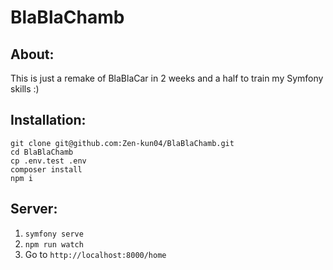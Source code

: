 # **BlaBlaChamb**
## About:
This is just a remake of BlaBlaCar in 2 weeks and a half to train my Symfony skills :)
## Installation:
```
git clone git@github.com:Zen-kun04/BlaBlaChamb.git
cd BlaBlaChamb
cp .env.test .env
composer install
npm i
```
## Server:
1. `symfony serve`
2. `npm run watch`
3. Go to `http://localhost:8000/home`